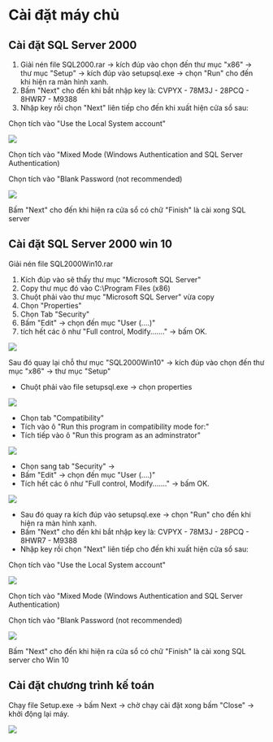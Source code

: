 # Cài đặt máy chủ

## Cài đặt SQL Server 2000

1. Giải nén file SQL2000.rar -&gt; kích đúp vào chọn đến thư mục "x86" -&gt; thư mục "Setup" -&gt; kích đúp vào setupsql.exe -&gt; chọn "Run" cho đến khi hiện ra màn hình xanh.
2. Bấm "Next" cho đến khi bắt nhập key là: CVPYX - 78M3J - 28PCQ - 8HWR7 - M9388
3. Nhập key rồi chọn "Next" liên tiếp cho đến khi xuất hiện cửa sổ sau:

Chọn tích vào "Use the Local System account"

![](../.gitbook/assets/image%20%282%29.png)

Chọn tích vào "Mixed Mode \(Windows Authentication and SQL Server Authentication\)

Chọn tích vào "Blank Password \(not recommended\)

![](../.gitbook/assets/image%20%284%29.png)

Bấm "Next" cho đến khi hiện ra cửa sổ có chữ "Finish" là cài xong SQL server  

## Cài đặt SQL Server 2000 win 10

Giải nén file SQL2000Win10.rar 

1. Kích đúp vào sẽ thấy thư mục "Microsoft SQL Server" 
2. Copy thư mục đó vào C:\Program Files \(x86\) 
3. Chuột phải vào thư mục "Microsoft SQL Server" vừa copy 
4. Chọn "Properties" 
5. Chọn Tab "Security" 
6. Bấm "Edit" -&gt; chọn đến mục "User \(....\)" 
7. tích hết các ô như "Full control, Modify......."  -&gt; bấm OK.

![](../.gitbook/assets/1%20%283%29.png)

Sau đó quay lại chỗ thư mục "SQL2000Win10" -&gt; kích đúp vào chọn đến thư mục "x86" -&gt; thư mục "Setup"

* Chuột phải vào file setupsql.exe -&gt; chọn properties 

![](../.gitbook/assets/1%20%281%29.png)

* Chọn tab "Compatibility"
* Tích vào ô "Run this program in compatibility mode for:"
* Tích tiếp vào ô "Run this program as an adminstrator"

![](../.gitbook/assets/image%20%285%29.png)

* Chọn sang tab "Security" -&gt; 
* Bấm "Edit" -&gt; chọn đến mục "User \(....\)" 
* Tích hết các ô như "Full control, Modify......."  -&gt; bấm OK.

![](../.gitbook/assets/1%20%285%29.png)



* Sau đó quay ra kích đúp vào setupsql.exe -&gt; chọn "Run" cho đến khi hiện ra màn hình xanh.
* Bấm "Next" cho đến khi bắt nhập key là: CVPYX - 78M3J - 28PCQ - 8HWR7 - M9388
* Nhập key rồi chọn "Next" liên tiếp cho đến khi xuất hiện cửa sổ sau:

Chọn tích vào "Use the Local System account"

![](../.gitbook/assets/image%20%282%29.png)

Chọn tích vào "Mixed Mode \(Windows Authentication and SQL Server Authentication\)

Chọn tích vào "Blank Password \(not recommended\)

![](../.gitbook/assets/image%20%284%29.png)

Bấm "Next" cho đến khi hiện ra cửa sổ có chữ "Finish" là cài xong SQL server  cho Win 10

## Cài đặt chương trình kế toán

Chạy file Setup.exe -&gt; bấm Next -&gt; chờ chạy cài đặt xong bấm "Close" -&gt; khởi động lại máy.

![](../.gitbook/assets/image%20%2811%29.png)



